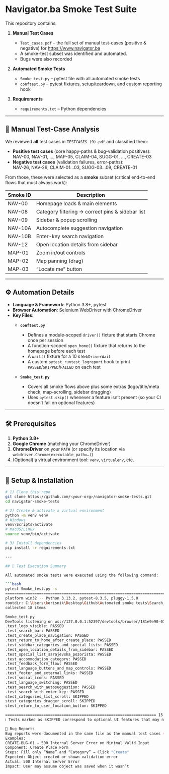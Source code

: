 # Navigator.ba Smoke Test Suite

This repository contains:

1. **Manual Test Cases**  
   - `Test_cases.pdf` – the full set of manual test-cases (positive & negative) for https://www.navigator.ba  
   - A smoke-test subset was identified and automated.
   - Bugs were also recorded

2. **Automated Smoke Tests**  
   - `Smoke_test.py` – pytest file with all automated smoke tests  
   - `conftest.py` – pytest fixtures, setup/teardown, and custom reporting hook  

3. **Requirements**  
   - `requirements.txt` – Python dependencies  

---

## 📑 Manual Test-Case Analysis

We reviewed **all** test cases in `TESTCASES (9).pdf` and classified them:

- **Positive test cases** (core happy-paths & bug-validation positives):  
  NAV-00, NAV-01, …, MAP-05, CLAIM-04, SUGG-01, …, CREATE-03  
- **Negative test cases** (validation failures, error-paths):  
  NAV-26, NAV-29, CLAIM-01…03, SUGG-03…09, CREATE-01  

From those, these were selected as a **smoke** subset (critical end-to-end flows that must always work):

| Smoke ID | Description                                      |
|----------|--------------------------------------------------|
| NAV-00   | Homepage loads & main elements                   |
| NAV-08   | Category filtering → correct pins & sidebar list |
| NAV-09   | Sidebar & popup scrolling                        |
| NAV-10A  | Autocomplete suggestion navigation               |
| NAV-10B  | Enter-key search navigation                      |
| NAV-12   | Open location details from sidebar               |
| MAP-01   | Zoom in/out controls                             |
| MAP-02   | Map panning (drag)                               |
| MAP-03   | “Locate me” button                               |

---

## ⚙️ Automation Details

- **Language & Framework**: Python 3.8+, pytest  
- **Browser Automation**: Selenium WebDriver with ChromeDriver  
- **Key Files**:
  - **`conftest.py`**  
    - Defines a module-scoped `driver()` fixture that starts Chrome once per session  
    - A function-scoped `open_home()` fixture that returns to the homepage before each test  
    - A `wait()` fixture for a 10 s `WebDriverWait`  
    - A custom `pytest_runtest_logreport` hook to print `PASSED`/`SKIPPED`/`FAILED` on each test

  - **`Smoke_test.py`**  
    - Covers all smoke flows above plus some extras (logo/title/meta check, map-scrolling, sidebar dragging)  
    - Uses `pytest.skip()` whenever a feature isn’t present (so your CI doesn’t fail on optional features)  

---

## 🛠 Prerequisites

1. **Python 3.8+**  
2. **Google Chrome** (matching your ChromeDriver)  
3. **ChromeDriver** on your `PATH` (or specify its location via `webdriver.Chrome(executable_path=…)`)  
4. (Optional) a virtual environment tool: `venv`, `virtualenv`, etc.

---

## 🚀 Setup & Installation

```bash
# 1) Clone this repo
git clone https://github.com/<your-org>/navigator-smoke-tests.git
cd navigator-smoke-tests

# 2) Create & activate a virtual environment
python -m venv venv
# Windows
venv\Scripts\activate
# macOS/Linux
source venv/bin/activate

# 3) Install dependencies
pip install -r requirements.txt

---

## 🧪 Test Execution Summary

All automated smoke tests were executed using the following command:

```bash
pytest Smoke_test.py -s
========================================================================= test session starts =========================================================================
platform win32 -- Python 3.13.2, pytest-8.3.5, pluggy-1.5.0
rootdir: C:\Users\korisnik\Desktop\Github\Automated smoke tests\Search_test
collected 18 items

Smoke_test.py
DevTools listening on ws://127.0.0.1:52397/devtools/browser/181e9e90-075c-4441-9df7-a85f5a610660
.test_logo_visible: PASSED
.test_search_bar: PASSED
.test_create_place_navigation: PASSED
.test_return_to_home_after_create_place: PASSED
.test_sidebar_categories_and_special_lists: PASSED
.test_open_location_details_from_sidebar: PASSED
.test_special_list_sarajevska_pozorista: PASSED
.test_accommodation_category: PASSED
.test_feedback_form_flow: PASSED
.test_language_buttons_and_map_controls: PASSED
.test_footer_and_external_links: PASSED
.test_social_icons: PASSED
.test_language_switching: PASSED
.test_search_with_autosuggestion: PASSED
.test_search_with_enter_key: PASSED
stest_categories_list_scroll: SKIPPED
stest_categories_dragger_scroll: SKIPPED
stest_return_to_user_location_button: SKIPPED

=================================================================== 15 passed, 3 skipped in 30.88s ====================================================================
ℹ️ Tests marked as SKIPPED correspond to optional UI features that may not appear in all environments or screen sizes (e.g., sidebar scroll dragger, "locate me" button). These are skipped gracefully to allow CI to continue.

🐞 Bug Reports
Bug reports were documented in the same file as the manual test cases (TESTCASES.pdf), and clearly labeled (e.g., CREATE-BUG-01, NAV-BUG-XX). 
Examples:
CREATE-BUG-01 — 500 Internal Server Error on Minimal Valid Input
Component: Create Place Form
Steps: Fill only “Name” and “Category” → Click "Create"
Expected: Object created or shown validation error
Actual: 500 Internal Server Error
Impact: User may assume object was saved when it wasn’t

